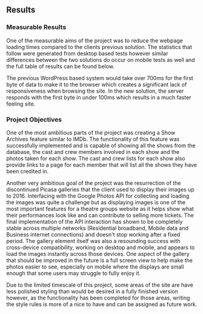 ## Results
### Measurable Results
One of the measurable aims of the project was to reduce the webpage loading times compared to the clients previous solution. The statistics that follow were generated from desktop based tests however similar differences between the two solutions do occur on mobile tests as well and the full table of results can be found below.

The previous WordPress based system would take over 700ms for the first byte of data to make it to the browser which creates a significant lack of responsiveness when browsing the site. In the new solution, the server responds with the first byte in under 100ms which results in a much faster feeling site. 

### Project Objectives
One of the most ambitious parts of the project was creating a Show Archives feature similar to IMDb. The functionality of this feature was successfully implemented and is capable of showing all the shows from the database, the cast and crew members involved in each show and the photos taken for each show. The cast and crew lists for each show also provide links to a page for each member that will list all the shows they have been credited in.

Another very ambitious goal of the project was the resurrection of the discontinued Picasa galleries that the client used to display their images up to 2016. Interfacing with the Google Photos API for collecting and loading the images was quite a challenge but as displaying images is one of the most important features for a theatre groups website as it helps show what their performances look like and can contribute to selling more tickets. The final implementation of the API interaction has shown to be completely stable across multiple networks (Residential broadband, Mobile data and Business internet connections) and doesn't stop working after a fixed period.
The gallery element itself was also a resounding success with cross-device compatibility, working on desktop and mobile, and appears to load the images instantly across those devices. One aspect of the gallery that should be improved in the future is a full screen view to help make the photos easier to see, especially on mobile where the displays are small enough that some users may struggle to fully enjoy it. 

Due to the limited timescale of this project, some areas of the site are have less polished styling than would be desired in a fully finished version however, as the functionality has been completed for those areas, writing the style rules is more of a nice to have and can be assigned as future work. 